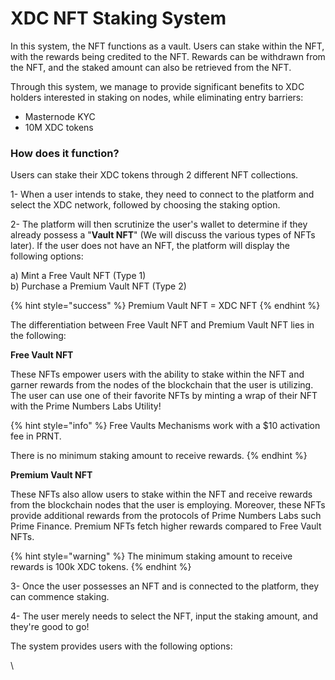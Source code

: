 # XDC NFT Staking System

In this system, the NFT functions as a vault. Users can stake within the NFT, with the rewards being credited to the NFT. Rewards can be withdrawn from the NFT, and the staked amount can also be retrieved from the NFT.

Through this system, we manage to provide significant benefits to XDC holders interested in staking on nodes, while eliminating entry barriers:&#x20;

* Masternode KYC&#x20;
* 10M XDC tokens

### **How does it function?**

Users can stake their XDC tokens through 2 different NFT collections.

1- When a user intends to stake, they need to connect to the platform and select the XDC network, followed by choosing the staking option.

2- The platform will then scrutinize the user's wallet to determine if they already possess a "**Vault NFT**" (We will discuss the various types of NFTs later). If the user does not have an NFT, the platform will display the following options:

a) Mint a Free Vault NFT (Type 1) \
b) Purchase a Premium Vault NFT (Type 2)

{% hint style="success" %}
Premium Vault NFT = XDC NFT
{% endhint %}

The differentiation between Free Vault NFT and Premium Vault NFT lies in the following:

**Free Vault NFT**

These NFTs empower users with the ability to stake within the NFT and garner rewards from the nodes of the blockchain that the user is utilizing.\
The user can use one of their favorite NFTs by minting a wrap of their NFT with the Prime Numbers Labs Utility!

{% hint style="info" %}
Free Vaults Mechanisms work with a $10 activation fee in PRNT.&#x20;

There is no minimum staking amount to receive rewards.
{% endhint %}

**Premium Vault NFT**

These NFTs also allow users to stake within the NFT and receive rewards from the blockchain nodes that the user is employing. Moreover, these NFTs provide additional rewards from the protocols of Prime Numbers Labs such Prime Finance. Premium NFTs fetch higher rewards compared to Free Vault NFTs.

{% hint style="warning" %}
The minimum staking amount to receive rewards is 100k XDC tokens.
{% endhint %}

3- Once the user possesses an NFT and is connected to the platform, they can commence staking.

4- The user merely needs to select the NFT, input the staking amount, and they're good to go!

The system provides users with the following options:



\
